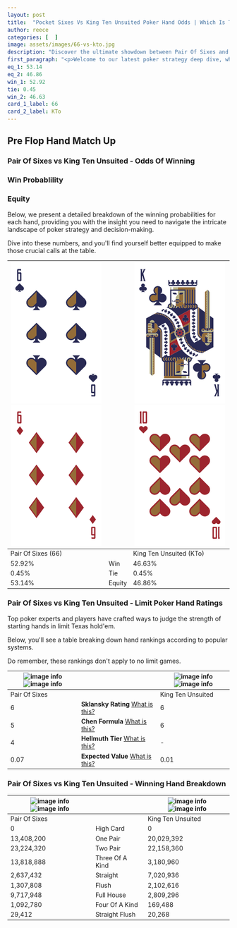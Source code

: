 ```yaml
---
layout: post
title:  "Pocket Sixes Vs King Ten Unsuited Poker Hand Odds | Which Is The Better Hand In Poker? A Complete Guide"
author: reece
categories: [  ]
image: assets/images/66-vs-kto.jpg
description: "Discover the ultimate showdown between Pair Of Sixes and King Ten Unsuited in poker! Uncover the odds, strategies, and scenarios where one hand triumphs over the other. Get ready to up your poker game with this thrilling analysis."
first_paragraph: "<p>Welcome to our latest poker strategy deep dive, where we're pitting two distinct hands against each other in a high-stakes showdown: Pair Of Sixes vs King Ten Unsuited.</p><p>In the dynamic world of poker, every decision counts, and knowing which hand holds the upper hand is key to your success at the table.</p><p>In this article, we'll dissect these two hands, explore the scenarios where one dominates the other, and equip you with the knowledge to make strategic choices that can tip the odds in your favor.</p><p>Get ready to unravel the intriguing dynamics of these poker hands and elevate your game to new heights.</p>"
eq_1: 53.14
eq_2: 46.86
win_1: 52.92
tie: 0.45
win_2: 46.63
card_1_label: 66
card_2_label: KTo
---
```




[comment]: # (sp0)

## Pre Flop Hand Match Up

<div class="table hand-ratings" markdown="1"> 



### Pair Of Sixes vs King Ten Unsuited - Odds Of Winning


  
<div class="row graphs"> 
<div class="col-lg-6">
    <h3>Win Probablility</h3>
    <canvas id="WinChart"></canvas>
</div>
<div class="col-lg-6">
    <h3>Equity</h3>
    <canvas id="EquityChart"></canvas>
</div>
</div>

  Below, we present a detailed breakdown of the winning probabilities for each hand, providing you with the insight you need to navigate the intricate landscape of poker strategy and decision-making. 

Dive into these numbers, and you'll find yourself better equipped to make those crucial calls at the table.


    
| ![image info](assets/images/hand1/6.png) ![image info](assets/images/hand1/6o.png) |  | ![image info](assets/images/hand2/k.png) ![image info](assets/images/hand2/to.png) |
| -------- | -------- | -------- |
| Pair Of Sixes (66) |  | King Ten Unsuited (KTo) |
| 52.92% | Win | 46.63% |
| 0.45% | Tie | 0.45% |
| 53.14% | Equity | 46.86% |




[comment]: # (sp1)



### Pair Of Sixes vs King Ten Unsuited - Limit Poker Hand Ratings

Top poker experts and players have crafted ways to judge the strength of starting hands in limit Texas hold'em. 

Below, you'll see a table breaking down hand rankings according to popular systems. 

Do remember, these rankings don't apply to no limit games.


    
| ![image info](https://www.riverpairs.com/assets/images/hand1/6.png) ![image info](https://www.riverpairs.com/assets/images/hand1/6o.png) |  | ![image info](https://www.riverpairs.com/assets/images/hand2/k.png) ![image info](https://www.riverpairs.com/assets/images/hand2/to.png) |
| -------- | -------- | -------- |
| Pair Of Sixes |  | King Ten Unsuited |
| 6 | **Sklansky Rating** [What is this?](/sklansky-rating-explained) | 6 |
| 5 | **Chen Formula** [What is this?](/chen-formula-explained) | 6 |
| 4 | **Hellmuth Tier** [What is this?](/Hellmuth-tier-explained) | - |
| 0.07 | **Expected Value** [What is this?](/expected-value-explained) | 0.01 |




[comment]: # (sp2)



### Pair Of Sixes vs King Ten Unsuited - Winning Hand Breakdown


    
| ![image info](https://www.riverpairs.com/assets/images/hand1/6.png) ![image info](https://www.riverpairs.com/assets/images/hand1/6o.png) |  | ![image info](https://www.riverpairs.com/assets/images/hand2/k.png) ![image info](https://www.riverpairs.com/assets/images/hand2/to.png) |
| -------- | -------- | -------- |
| Pair Of Sixes |  | King Ten Unsuited |
| 0 | High Card | 0 |
| 13,408,200 | One Pair | 20,029,392 |
| 23,224,320 | Two Pair | 22,158,360 |
| 13,818,888 | Three Of A Kind | 3,180,960 |
| 2,637,432 | Straight | 7,020,936 |
| 1,307,808 | Flush | 2,102,616 |
| 9,717,948 | Full House | 2,809,296 |
| 1,092,780 | Four Of A Kind | 169,488 |
| 29,412 | Straight Flush | 20,268 |




[comment]: # (sp3)



</div>

[comment]: # (sp4)



[comment]: # (sp5)

